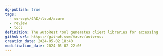 ```yaml
---
dg-publish: true
tags:
  - concept/SRE/cloud/azure
  - review
  - tool
definition: The AutoRest tool generates client libraries for accessing RESTful web services. Input to AutoRest is a spec that describes the REST API using the OpenAPI Specification format.
github-url: https://github.com/Azure/autorest
creation_date: 2024-05-02 18:40
modification_date: 2024-05-02 22:05
---
```

